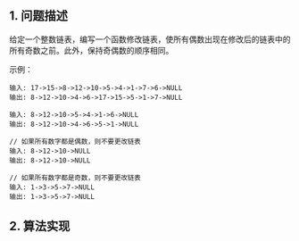 ## 1. 问题描述

给定一个整数链表，编写一个函数修改链表，使所有偶数出现在修改后的链表中的所有奇数之前。此外，保持奇偶数的顺序相同。

示例：

```
输入: 17->15->8->12->10->5->4->1->7->6->NULL
输出: 8->12->10->4->6->17->15->5->1->7->NULL

输入: 8->12->10->5->4->1->6->NULL
输出: 8->12->10->4->6->5->1->NULL

// 如果所有数字都是偶数，则不要更改链表
输入: 8->12->10->NULL
输出: 8->12->10->NULL

// 如果所有数字都是奇数，则不要更改链表
输入: 1->3->5->7->NULL
输出: 1->3->5->7->NULL
```

## 2. 算法实现

